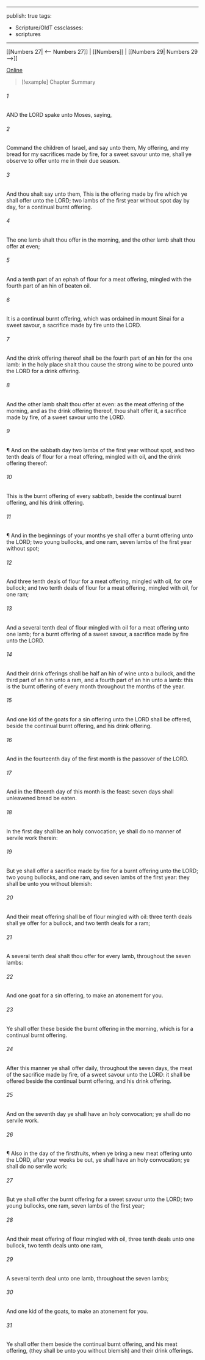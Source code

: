 

---
publish: true
tags:
  - Scripture/OldT
cssclasses:
  - scriptures
---
[[Numbers 27| <-- Numbers 27]] | [[Numbers]] | [[Numbers 29| Numbers 29 -->]]

[Online](https://churchofjesuschrist.org/study/scriptures/ot/num/28?lang=eng)

>[!example] Chapter Summary
>
###### 1
AND the LORD spake unto Moses, saying,
###### 2
Command the children of Israel, and say unto them, My offering, and my bread for my sacrifices made by fire, for a sweet savour unto me, shall ye observe to offer unto me in their due season.
###### 3
And thou shalt say unto them, This is the offering made by fire which ye shall offer unto the LORD; two lambs of the first year without spot day by day, for a continual burnt offering.
###### 4
The one lamb shalt thou offer in the morning, and the other lamb shalt thou offer at even;
###### 5
And a tenth part of an ephah of flour for a meat offering, mingled with the fourth part of an hin of beaten oil.
###### 6
It is a continual burnt offering, which was ordained in mount Sinai for a sweet savour, a sacrifice made by fire unto the LORD.
###### 7
And the drink offering thereof shall be the fourth part of an hin for the one lamb: in the holy place shalt thou cause the strong wine to be poured unto the LORD for a drink offering.
###### 8
And the other lamb shalt thou offer at even: as the meat offering of the morning, and as the drink offering thereof, thou shalt offer it, a sacrifice made by fire, of a sweet savour unto the LORD.
###### 9
¶ And on the sabbath day two lambs of the first year without spot, and two tenth deals of flour for a meat offering, mingled with oil, and the drink offering thereof:
###### 10
This is the burnt offering of every sabbath, beside the continual burnt offering, and his drink offering.
###### 11
¶ And in the beginnings of your months ye shall offer a burnt offering unto the LORD; two young bullocks, and one ram, seven lambs of the first year without spot;
###### 12
And three tenth deals of flour for a meat offering, mingled with oil, for one bullock; and two tenth deals of flour for a meat offering, mingled with oil, for one ram;
###### 13
And a several tenth deal of flour mingled with oil for a meat offering unto one lamb; for a burnt offering of a sweet savour, a sacrifice made by fire unto the LORD.
###### 14
And their drink offerings shall be half an hin of wine unto a bullock, and the third part of an hin unto a ram, and a fourth part of an hin unto a lamb: this is the burnt offering of every month throughout the months of the year.
###### 15
And one kid of the goats for a sin offering unto the LORD shall be offered, beside the continual burnt offering, and his drink offering.
###### 16
And in the fourteenth day of the first month is the passover of the LORD.
###### 17
And in the fifteenth day of this month is the feast: seven days shall unleavened bread be eaten.
###### 18
In the first day shall be an holy convocation; ye shall do no manner of servile work therein:
###### 19
But ye shall offer a sacrifice made by fire for a burnt offering unto the LORD; two young bullocks, and one ram, and seven lambs of the first year: they shall be unto you without blemish:
###### 20
And their meat offering shall be of flour mingled with oil: three tenth deals shall ye offer for a bullock, and two tenth deals for a ram;
###### 21
A several tenth deal shalt thou offer for every lamb, throughout the seven lambs:
###### 22
And one goat for a sin offering, to make an atonement for you.
###### 23
Ye shall offer these beside the burnt offering in the morning, which is for a continual burnt offering.
###### 24
After this manner ye shall offer daily, throughout the seven days, the meat of the sacrifice made by fire, of a sweet savour unto the LORD: it shall be offered beside the continual burnt offering, and his drink offering.
###### 25
And on the seventh day ye shall have an holy convocation; ye shall do no servile work.
###### 26
¶ Also in the day of the firstfruits, when ye bring a new meat offering unto the LORD, after your weeks be out, ye shall have an holy convocation; ye shall do no servile work:
###### 27
But ye shall offer the burnt offering for a sweet savour unto the LORD; two young bullocks, one ram, seven lambs of the first year;
###### 28
And their meat offering of flour mingled with oil, three tenth deals unto one bullock, two tenth deals unto one ram,
###### 29
A several tenth deal unto one lamb, throughout the seven lambs;
###### 30
And one kid of the goats, to make an atonement for you.
###### 31
Ye shall offer them beside the continual burnt offering, and his meat offering, (they shall be unto you without blemish) and their drink offerings.



